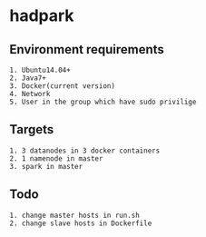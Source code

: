 # hadpark
## Environment requirements
    1. Ubuntu14.04+
    2. Java7+
    3. Docker(current version)
    4. Network
    5. User in the group which have sudo privilige
## Targets
    1. 3 datanodes in 3 docker containers
    2. 1 namenode in master
    3. spark in master
## Todo
    1. change master hosts in run.sh
    2. change slave hosts in Dockerfile 
